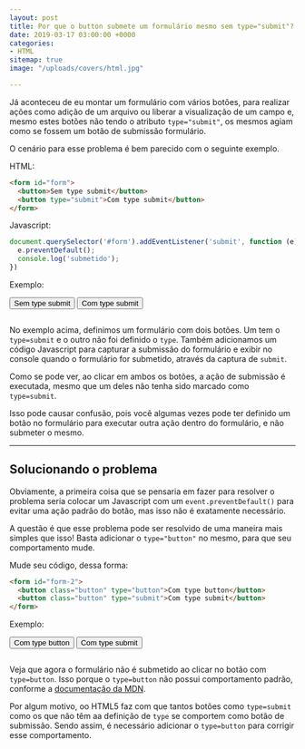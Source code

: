 ```yaml
---
layout: post
title: Por que o button submete um formulário mesmo sem type="submit"?
date: 2019-03-17 03:00:00 +0000
categories:
- HTML
sitemap: true
image: "/uploads/covers/html.jpg"

---
```

Já aconteceu de eu montar um formulário com vários botões, para realizar ações como adição de um arquivo ou liberar a visualização de um campo e, mesmo estes botões não tendo o atributo `type="submit"`, os mesmos agiam como se fossem um botão de submissão formulário.

O cenário para esse problema é bem parecido com o seguinte exemplo.

HTML:

```html
<form id="form">
  <button>Sem type submit</button>
  <button type="submit">Com type submit</button>
</form>
```

Javascript:

```javascript
document.querySelector('#form').addEventListener('submit', function (e) {
  e.preventDefault();
  console.log('submetido');
})
```

Exemplo:

<div class='box'>
<form id="form">
  <button class="button">Sem type submit</button>
  <button class="button" type="submit">Com type submit</button>
</form>

<script>
document
.querySelector('#form')
.addEventListener('submit', function (e) {
  e.preventDefault();
  document.querySelector('#console').innerHTML += '<div>submetido</div>';
})
</script>
<pre id="console" class="mt-2"></pre>
</div>


No exemplo acima, definimos um formulário com dois botões. Um tem o `type=submit` e o outro não foi definido o `type`. Também adicionamos um código Javascript para capturar a submissão do formulário e exibir no console quando o formulário for submetido, através da captura de `submit`.

Como se pode ver, ao clicar em ambos os botões, a ação de submissão é executada, mesmo que um deles não tenha sido marcado como `type=submit`. 

Isso pode causar confusão, pois você algumas vezes pode ter definido um botão no formulário para executar outra ação dentro do formulário, e não submeter o mesmo.

---- 
## Solucionando o problema

Obviamente, a primeira coisa que se pensaria em fazer para resolver o problema seria colocar um Javascript com um `event.preventDefault()` para evitar uma ação padrão do botão, mas isso não é exatamente necessário.

A questão é que esse problema pode ser resolvido de uma maneira mais simples que isso!
Basta adicionar o `type="button"` no mesmo, para que seu comportamento mude.

Mude seu código, dessa forma:

```html
<form id="form-2">
  <button class="button" type="button">Com type button</button>
  <button class="button" type="submit">Com type submit</button>
</form>
```
Exemplo:
<div class='box'>
<form id="form-2">
  <button class="button" type="button">Com type button</button>
  <button class="button" type="submit">Com type submit</button>
</form>

<script>
document
.querySelector('#form-2')
.addEventListener('submit', function (e) {
  e.preventDefault();
  document.querySelector('#console-2').innerHTML += '<div>submetido</div>';
})
</script>
<pre id="console-2" class="mt-2"></pre>
</div>

Veja que agora o formulário não é submetido ao clicar no botão com `type=button`. Isso porque o `type=button`  não possui comportamento padrão, conforme a [documentação da MDN](https://developer.mozilla.org/pt-BR/docs/Web/HTML/Element/button).

Por algum motivo, oo HTML5 faz com que tantos botões como `type=submit` como os que não têm aa definição de `type` se comportem como botão de submissão. Sendo assim, é necessário adicionar o `type=button` para corrigir esse comportamento.


